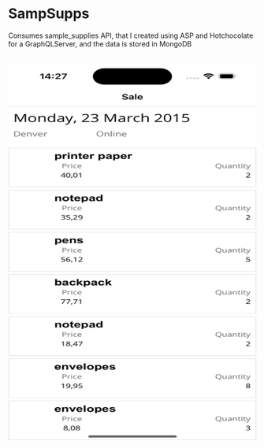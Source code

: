 # SampSupps

Consumes sample_supplies API, that I created using ASP and Hotchocolate for a GraphQLServer, and the data is stored in MongoDB

</br>
<img src="/SampSupps/SampSupps/screenshots/latest.png" alt="Screenshot" width="572" height="768">